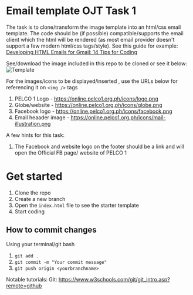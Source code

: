 # Email template OJT Task 1

The task is to clone/transform the image template into an html/css email template. The code should be (if possible) compatible/supports the email client which the html will be rendered (as most email provider doesn't support a few modern html/css  tags/style). 
See this guide for example: [Developing HTML Emails for Gmail: 14 Tips for Coding](https://www.emailonacid.com/blog/article/email-development/12_things_you_must_know_when_developing_for_gmail_and_gmail_mobile_apps-2/)

See/download the image included in this repo to be cloned or see it below:
![Template](https://online.pelco1.org.ph/icons/email-template.jpg)

For the images/icons to be displayed/inserted , use the URLs below for referencing it on ```<img />``` tags

1. PELCO 1 Logo - https://online.pelco1.org.ph/icons/logo.png
2. Globe/website - https://online.pelco1.org.ph/icons/globe.png
3. Facebook logo - https://online.pelco1.org.ph/icons/facebook.png
3. Email heaader image - https://online.pelco1.org.ph/icons/mail-illustration.png

A few hints for this task:
1. The Facebook and website logo on the footer should be a link and will open the Official FB page/ website of PELCO 1

# Get started 
1. Clone the repo
2. Create a new branch
3. Open the ```index.html``` file to see the starter template
4. Start coding

## How to commit changes
Using your terminal/git bash
1.  ```git add .```
2.  ```git commit -m "Your commit message"```
3.  ```git push origin <yourbranchname> ```

Notable tutorials:
Git: https://www.w3schools.com/git/git_intro.asp?remote=github
